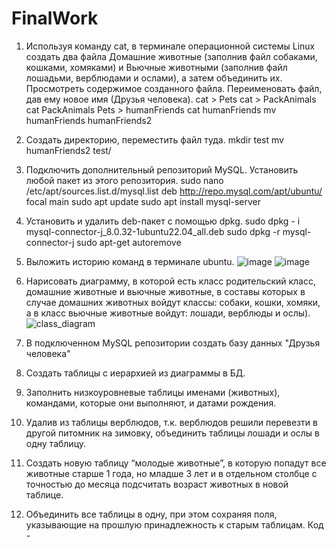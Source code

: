 # FinalWork
1. Используя команду cat, в терминале операционной системы Linux создать два файла Домашние животные (заполнив файл собаками, кошками, хомяками) и Вьючные животными (заполнив файл лошадьми, верблюдами и ослами), а затем объединить их. Просмотреть содержимое созданного файла. Переименовать файл, дав ему новое имя (Друзья человека).
cat > Pets 
cat > PackAnimals 
cat PackAnimals Pets > humanFriends 
cat humanFriends 
mv humanFriends humanFriends2 

2. Создать директорию, переместить файл туда.
mkdir test 
mv humanFriends2 test/

3. Подключить дополнительный репозиторий MySQL. Установить любой пакет из этого репозитория.
sudo nano /etc/apt/sources.list.d/mysql.list
  deb http://repo.mysql.com/apt/ubuntu/ focal main
sudo apt update
sudo apt install mysql-server

4. Установить и удалить deb-пакет с помощью dpkg.
sudo dpkg - i mysql-connector-j_8.0.32-1ubuntu22.04_all.deb
sudo dpkg -r mysql-connector-j
sudo apt-get autoremove

5. Выложить историю команд в терминале ubuntu.
![image](https://github.com/ArseniyZub/FinalWork/assets/96389438/fcb285bb-aa5a-4f5b-b214-43c2170f0208)
![image](https://github.com/ArseniyZub/FinalWork/assets/96389438/882e2e22-40ad-4866-8699-4fbf79b6b958)

6. Нарисовать диаграмму, в которой есть класс родительский класс, домашние животные и вьючные животные, в составы которых в случае домашних животных войдут классы: собаки, кошки, хомяки, а в класс вьючные животные войдут: лошади, верблюды и ослы).
   ![class_diagram](https://github.com/ArseniyZub/FinalWork/assets/96389438/4a97caa3-2447-42ae-bf7c-b7cf97563e21)
8. В подключенном MySQL репозитории создать базу данных "Друзья человека"
9. Создать таблицы с иерархией из диаграммы в БД.
10. Заполнить низкоуровневые таблицы именами (животных), командами, которые они выполняют, и датами рождения.
11. Удалив из таблицы верблюдов, т.к. верблюдов решили перевезти в другой питомник на зимовку, объединить таблицы лошади и ослы в одну таблицу.
12. Создать новую таблицу “молодые животные”, в которую попадут все животные старше 1 года, но младше 3 лет и в отдельном столбце с точностью до месяца подсчитать возраст животных в новой таблице.
13. Объединить все таблицы в одну, при этом сохраняя поля, указывающие на прошлую принадлежность к старым таблицам.
    Код - 


